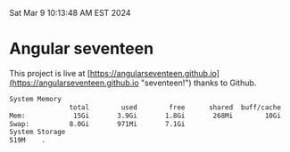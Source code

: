 Sat Mar  9 10:13:48 AM EST 2024

# Angular seventeen


This project is live at [https://angularseventeen.github.io](https://angularseventeen.github.io "seventeen!") thanks to Github.

```bash
System Memory
               total        used        free      shared  buff/cache   available
Mem:            15Gi       3.9Gi       1.8Gi       268Mi        10Gi        11Gi
Swap:          8.0Gi       971Mi       7.1Gi
System Storage
519M	.
```

